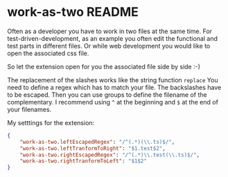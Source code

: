# work-as-two README

Often as a developer you have to work in two files at the same time. For test-driven-development, as an example you often edit the functional and test parts in different files. Or while web development you would like to open the associated css file.

So let the extension open for you the associated file side by side :-)

The replacement of the slashes works like the string function `replace` You need to define a regex which has to match your file. The backslashes have to be escaped. Then you can use groups to define the filename of the complementary. I recommend using `^` at the beginning and `$` at the end of your filenames.


My setttings for the extension:

```json
{
    "work-as-two.leftEscapedRegex": "/^(.*)(\\.ts)$/",
    "work-as-two.leftTranformToRight": "$1.test$2",
    "work-as-two.rightEscapedRegex": "/^(.*)\\.test(\\.ts)$/",
    "work-as-two.rightTranformToLeft": "$1$2"
}
```